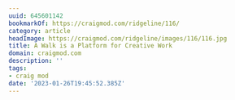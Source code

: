 ```yaml
---
uuid: 645601142
bookmarkOf: https://craigmod.com/ridgeline/116/
category: article
headImage: https://craigmod.com/ridgeline/images/116/116.jpg
title: A Walk is a Platform for Creative Work
domain: craigmod.com
description: ''
tags:
- craig mod
date: '2023-01-26T19:45:52.385Z'
---
```



